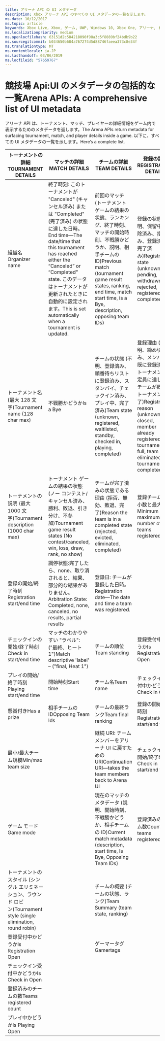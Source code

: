 ```yaml
---
title: アリーナ API の UI メタデータ
description: Xbox アリーナ API のすべての UI メタデータの一覧を示します。
ms.date: 10/12/2017
ms.topic: article
keywords: Xbox Live, Xbox, ゲーム, UWP, Windows 10, Xbox One, アリーナ, トーナメント, UX
ms.localizationpriority: medium
ms.openlocfilehash: 63151d2c584218090f98a3c5f8089bf24bdb9b22
ms.sourcegitcommit: b034650b684a767274d5d88746faeea373c8e34f
ms.translationtype: MT
ms.contentlocale: ja-JP
ms.lasthandoff: 03/06/2019
ms.locfileid: "57659767"
---
```

# <a name="arena-apis-a-comprehensive-list-of-ui-metadata"></a><span data-ttu-id="bb2c6-104">競技場 Api:UI のメタデータの包括的な一覧</span><span class="sxs-lookup"><span data-stu-id="bb2c6-104">Arena APIs: A comprehensive list of UI metadata</span></span>

<span data-ttu-id="bb2c6-105">アリーナ API は、トーナメント、マッチ、プレイヤーの詳細情報をゲーム内で表示するためのメタデータを返します。</span><span class="sxs-lookup"><span data-stu-id="bb2c6-105">The Arena APIs return metadata for surfacing tournament, match, and player details inside a game.</span></span> <span data-ttu-id="bb2c6-106">以下に、すべての UI メタデータの一覧を示します。</span><span class="sxs-lookup"><span data-stu-id="bb2c6-106">Here’s a complete list.</span></span>

<span data-ttu-id="bb2c6-107">トーナメントの詳細</span><span class="sxs-lookup"><span data-stu-id="bb2c6-107">TOURNAMENT DETAILS</span></span>  | <span data-ttu-id="bb2c6-108">マッチの詳細</span><span class="sxs-lookup"><span data-stu-id="bb2c6-108">MATCH DETAILS</span></span> | <span data-ttu-id="bb2c6-109">チームの詳細</span><span class="sxs-lookup"><span data-stu-id="bb2c6-109">TEAM DETAILS</span></span>  | <span data-ttu-id="bb2c6-110">登録の詳細</span><span class="sxs-lookup"><span data-stu-id="bb2c6-110">REGISTRATION DETAILS</span></span>
--- | --- | --- | ---
<span data-ttu-id="bb2c6-111">組織名</span><span class="sxs-lookup"><span data-stu-id="bb2c6-111">Organizer name</span></span> | <span data-ttu-id="bb2c6-112">終了時刻: このトーナメントが "Canceled" (キャンセル済み) または "Completed" (完了済み) の状態に達した日時。</span><span class="sxs-lookup"><span data-stu-id="bb2c6-112">End time—The date/time that this tournament has reached either the “Canceled” or “Completed” state.</span></span> <span data-ttu-id="bb2c6-113">このデータはトーナメントが更新されたときに自動的に設定されます。</span><span class="sxs-lookup"><span data-stu-id="bb2c6-113">This is set automatically when a tournament is updated.</span></span> | <span data-ttu-id="bb2c6-114">前回のマッチ (トーナメント ゲームの結果の状態、ランキング、終了時刻、マッチの開始時刻、不戦勝かどうか、説明、相手チームの ID)</span><span class="sxs-lookup"><span data-stu-id="bb2c6-114">Previous match (tournament game result states, ranking, end time, match start time, is a Bye, description, opposing team IDs)</span></span> | <span data-ttu-id="bb2c6-115">登録の状態 (不明、保留中、解除済み、拒否済み、登録済み、完了済み)</span><span class="sxs-lookup"><span data-stu-id="bb2c6-115">Registration state (unknown, pending, withdrawn, rejected, registered, completed)</span></span>
<span data-ttu-id="bb2c6-116">トーナメント名 (最大 128 文字)</span><span class="sxs-lookup"><span data-stu-id="bb2c6-116">Tournament name (128 char max)</span></span> | <span data-ttu-id="bb2c6-117">不戦勝かどうか</span><span class="sxs-lookup"><span data-stu-id="bb2c6-117">Is a Bye</span></span>   | <span data-ttu-id="bb2c6-118">チームの状態 (不明、登録済み、順番待ちリストに登録済み、スタンバイ、チェックイン済み、プレイ中、完了済み)</span><span class="sxs-lookup"><span data-stu-id="bb2c6-118">Team state (unknown, registered, waitlisted, standby, checked in, playing, completed)</span></span> | <span data-ttu-id="bb2c6-119">登録理由 (不明、締め切り済み、メンバーが既に登録済み、トーナメントが定員に達した、チームが敗退、トーナメント完了)</span><span class="sxs-lookup"><span data-stu-id="bb2c6-119">Registration reason (unknown, closed, member already registered, tournament full, team eliminated, tournament completed)</span></span>
<span data-ttu-id="bb2c6-120">トーナメントの説明 (最大 1000 文字)</span><span class="sxs-lookup"><span data-stu-id="bb2c6-120">Tournament description (1000 char max)</span></span> | <span data-ttu-id="bb2c6-121">トーナメント ゲームの結果の状態 (ノー コンテスト/キャンセル済み、勝利、敗退、引き分け、不参加)</span><span class="sxs-lookup"><span data-stu-id="bb2c6-121">Tournament game result states (No contest/canceled, win, loss, draw, rank, no show)</span></span> | <span data-ttu-id="bb2c6-122">チームが完了済みの状態である理由 (拒否、無効、敗退、完了)</span><span class="sxs-lookup"><span data-stu-id="bb2c6-122">Reason the team is in a completed state (rejected, evicted, eliminated, completed)</span></span> | <span data-ttu-id="bb2c6-123">登録チームの最小数と最大数</span><span class="sxs-lookup"><span data-stu-id="bb2c6-123">Minimum and maximum number of teams registered</span></span>
<span data-ttu-id="bb2c6-124">登録の開始/終了時刻</span><span class="sxs-lookup"><span data-stu-id="bb2c6-124">Registration start/end time</span></span> | <span data-ttu-id="bb2c6-125">調停状態:完了したら、none、取り消されると、結果、部分的な結果がありません。</span><span class="sxs-lookup"><span data-stu-id="bb2c6-125">Arbitration State: Completed, none, canceled, no results, partial results</span></span> | <span data-ttu-id="bb2c6-126">登録日: チームが登録した日時。</span><span class="sxs-lookup"><span data-stu-id="bb2c6-126">Registration date—The date and time a team was registered.</span></span> |
<span data-ttu-id="bb2c6-127">チェックインの開始/終了時刻</span><span class="sxs-lookup"><span data-stu-id="bb2c6-127">Check in start/end time</span></span> | <span data-ttu-id="bb2c6-128">マッチのわかりやすい "ラベル": ("最終、ヒート 1")</span><span class="sxs-lookup"><span data-stu-id="bb2c6-128">Match descriptive 'label' – ("final, Heat 1")</span></span> | <span data-ttu-id="bb2c6-129">チームの順位</span><span class="sxs-lookup"><span data-stu-id="bb2c6-129">Team standing</span></span> | <span data-ttu-id="bb2c6-130">登録受付中かどうか</span><span class="sxs-lookup"><span data-stu-id="bb2c6-130">Is Registration Open</span></span>
<span data-ttu-id="bb2c6-131">プレイの開始/終了時刻</span><span class="sxs-lookup"><span data-stu-id="bb2c6-131">Playing start/end time</span></span> | <span data-ttu-id="bb2c6-132">開始時刻</span><span class="sxs-lookup"><span data-stu-id="bb2c6-132">Start time</span></span> | <span data-ttu-id="bb2c6-133">チーム名</span><span class="sxs-lookup"><span data-stu-id="bb2c6-133">Team name</span></span> | <span data-ttu-id="bb2c6-134">チェックイン受付中かどうか</span><span class="sxs-lookup"><span data-stu-id="bb2c6-134">Is Check in Open</span></span>
<span data-ttu-id="bb2c6-135">懸賞付き</span><span class="sxs-lookup"><span data-stu-id="bb2c6-135">Has a prize</span></span> | <span data-ttu-id="bb2c6-136">相手チームの ID</span><span class="sxs-lookup"><span data-stu-id="bb2c6-136">Opposing Team Ids</span></span> | <span data-ttu-id="bb2c6-137">チームの最終ランク</span><span class="sxs-lookup"><span data-stu-id="bb2c6-137">Team final ranking</span></span> | <span data-ttu-id="bb2c6-138">登録の開始/終了時刻</span><span class="sxs-lookup"><span data-stu-id="bb2c6-138">Registration start/end time</span></span>
<span data-ttu-id="bb2c6-139">最小/最大チーム規模</span><span class="sxs-lookup"><span data-stu-id="bb2c6-139">Min/max team size</span></span> | | <span data-ttu-id="bb2c6-140">継続 URI: チーム メンバーをアリーナ UI に戻すための URI</span><span class="sxs-lookup"><span data-stu-id="bb2c6-140">Continuation URI—takes the team members back to Arena UI</span></span> | <span data-ttu-id="bb2c6-141">チェックインの開始/終了時刻</span><span class="sxs-lookup"><span data-stu-id="bb2c6-141">Check in start/end time</span></span>
<span data-ttu-id="bb2c6-142">ゲーム モード</span><span class="sxs-lookup"><span data-stu-id="bb2c6-142">Game mode</span></span> | | <span data-ttu-id="bb2c6-143">現在のマッチのメタデータ (説明、開始時刻、不戦勝かどうか、相手チームの ID)</span><span class="sxs-lookup"><span data-stu-id="bb2c6-143">Current match metadata (description, start time, Is Bye, Opposing Team IDs)</span></span> | <span data-ttu-id="bb2c6-144">登録済みのチーム数</span><span class="sxs-lookup"><span data-stu-id="bb2c6-144">Count of teams registered</span></span>
<span data-ttu-id="bb2c6-145">トーナメントのスタイル (シングル エリミネーション、ラウンド ロビン)</span><span class="sxs-lookup"><span data-stu-id="bb2c6-145">Tournament style (single elimination, round robin)</span></span> | | <span data-ttu-id="bb2c6-146">チームの概要 (チームの状態、ランク)</span><span class="sxs-lookup"><span data-stu-id="bb2c6-146">Team Summary (team state, ranking)</span></span> |
<span data-ttu-id="bb2c6-147">登録受付中かどうか</span><span class="sxs-lookup"><span data-stu-id="bb2c6-147">Is Registration Open</span></span> | | <span data-ttu-id="bb2c6-148">ゲーマータグ</span><span class="sxs-lookup"><span data-stu-id="bb2c6-148">Gamertags</span></span> |
<span data-ttu-id="bb2c6-149">チェックイン受付中かどうか</span><span class="sxs-lookup"><span data-stu-id="bb2c6-149">Is Check in Open</span></span> | | |
<span data-ttu-id="bb2c6-150">登録済みのチームの数</span><span class="sxs-lookup"><span data-stu-id="bb2c6-150">Teams registered count</span></span> | | |
<span data-ttu-id="bb2c6-151">プレイ中かどうか</span><span class="sxs-lookup"><span data-stu-id="bb2c6-151">Is Playing Open</span></span> | | |
